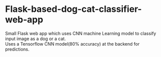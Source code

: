 # Flask-based-dog-cat-classifier-web-app
Small Flask web app which uses CNN machine Learning model to classify input image as a dog or a cat.<br/>
Uses a Tensorflow CNN model(80% accuracy) at the backend for predictions.
